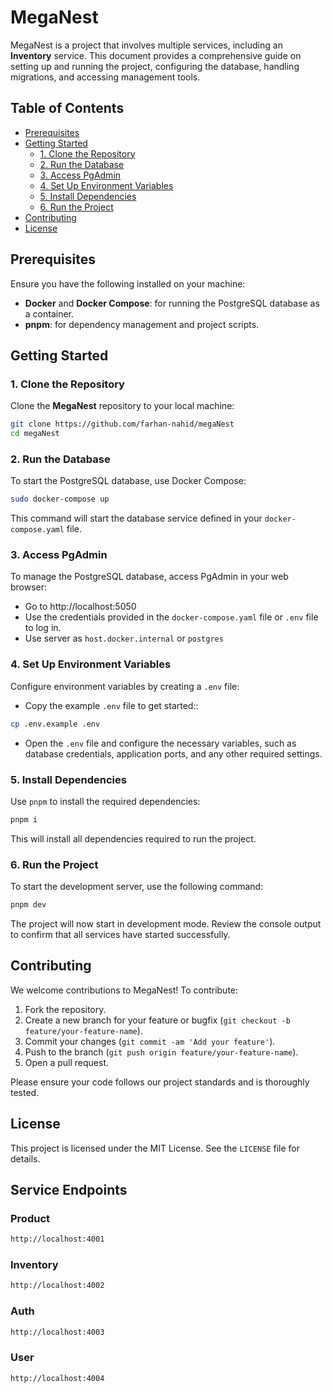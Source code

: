 # MegaNest

MegaNest is a project that involves multiple services, including an **Inventory** service. This document provides a comprehensive guide on setting up and running the project, configuring the database, handling migrations, and accessing management tools.

## Table of Contents

- [Prerequisites](#prerequisites)
- [Getting Started](#getting-started)
  - [1. Clone the Repository](#1-clone-the-repository)
  - [2. Run the Database](#2-run-the-database)
  - [3. Access PgAdmin](#3-access-pgadmin)
  - [4. Set Up Environment Variables](#4-set-up-environment-variables)
  - [5. Install Dependencies](#5-install-dependencies)
  - [6. Run the Project](#6-run-the-project)
- [Contributing](#contributing)
- [License](#license)

## Prerequisites

Ensure you have the following installed on your machine:

- **Docker** and **Docker Compose**: for running the PostgreSQL database as a container.
- **pnpm**: for dependency management and project scripts.

## Getting Started

### 1. Clone the Repository

Clone the **MegaNest** repository to your local machine:

```bash
git clone https://github.com/farhan-nahid/megaNest
cd megaNest
```

### 2. Run the Database

To start the PostgreSQL database, use Docker Compose:

```bash
sudo docker-compose up
```

This command will start the database service defined in your `docker-compose.yaml` file.

### 3. Access PgAdmin

To manage the PostgreSQL database, access PgAdmin in your web browser:

- Go to http://localhost:5050
- Use the credentials provided in the `docker-compose.yaml` file or `.env` file to log in.
- Use server as `host.docker.internal` or `postgres`

### 4. Set Up Environment Variables

Configure environment variables by creating a `.env` file:

- Copy the example `.env` file to get started::

```bash
cp .env.example .env
```

- Open the `.env` file and configure the necessary variables, such as database credentials, application ports, and any other required settings.

### 5. Install Dependencies

Use `pnpm` to install the required dependencies:

```bash
pnpm i
```

This will install all dependencies required to run the project.

### 6. Run the Project

To start the development server, use the following command:

```bash
pnpm dev
```

The project will now start in development mode. Review the console output to confirm that all services have started successfully.

## Contributing

We welcome contributions to MegaNest! To contribute:

1.  Fork the repository.
2.  Create a new branch for your feature or bugfix (`git checkout -b feature/your-feature-name`).
3.  Commit your changes (`git commit -am 'Add your feature'`).
4.  Push to the branch (`git push origin feature/your-feature-name`).
5.  Open a pull request.

Please ensure your code follows our project standards and is thoroughly tested.

## License

This project is licensed under the MIT License. See the `LICENSE` file for details.

## Service Endpoints

### Product

```bash
http://localhost:4001

```

### Inventory

```bash
http://localhost:4002

```

### Auth

```bash
http://localhost:4003

```

### User

```bash
http://localhost:4004

```
